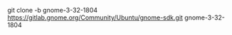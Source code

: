 git clone -b gnome-3-32-1804 https://gitlab.gnome.org/Community/Ubuntu/gnome-sdk.git gnome-3-32-1804